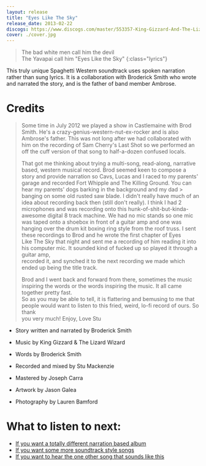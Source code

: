 ```yaml
---
layout: release
title: "Eyes Like The Sky"
release_date: 2013-02-22
discogs: https://www.discogs.com/master/553357-King-Gizzard-And-The-Lizard-Wizard-Eyes-Like-The-Sky
cover: ./cover.jpg
---
```


> The bad white men call him the devil  
> The Yavapai call him "Eyes Like the Sky"
{:class="lyrics"}

This truly unique Spaghetti Western soundtrack uses spoken narration rather than sung lyrics. It is a collaboration with Broderick Smith who wrote and narrated the story, and is the father of band member Ambrose.

# Credits

> Some time in July 2012 we played a show in Castlemaine with Brod Smith. He's a crazy-genius-western-nut-ex-rocker and is also Ambrose's father. This was not 
> long after we had collaborated with him on the recording of Sam Cherry's Last Shot so we performed an off the cuff version of that song to half-a-dozen 
> confused locals.  
> 
> That got me thinking about trying a multi-song, read-along, narrative based, western musical record. Brod seemed keen to compose a story and provide narration 
> so Cavs, Lucas and I raced to my parents' garage and recorded Fort Whipple and The Killing Ground. You can hear my parents' dogs barking in the background and my dad > banging on some old rusted saw blade. I didn't really have much of an idea about recording back then (still don't really). I think I had 2 microphones and was 
> recording onto this hunk-of-shit-but-kinda-awesome digital 8 track machine. We had no mic stands so one mic was taped onto a shoebox in front of a guitar amp and 
> one was hanging over the drum kit boxing ring style from the roof truss. I sent these recordings to Brod and he wrote the first chapter of Eyes  
> Like The Sky that night and sent me a recording of him reading it into his computer mic. It sounded kind of fucked up so played it through a guitar amp,  
> recorded it, and synched it to the next recording we made which ended up being the title track.  
>  
> Brod and I went back and forward from there, sometimes the music inspiring the words or the words inspiring the music. It all came together pretty fast.  
> So as you may be able to tell, it is flattering and bemusing to me that people would want to listen to this fried, weird, lo-fi record of ours. So thank   
> you very much! Enjoy, Love Stu  

* Story written and narrated by Broderick Smith
* Music by King Gizzard & The Lizard Wizard 
* Words by Broderick Smith 

* Recorded and mixed by Stu Mackenzie
* Mastered by Joseph Carra
* Artwork by Jason Galea
* Photography by Lauren Bamford

# What to listen to next:

*   [If you want a totally different narration based album](../murder-of-the-universe)
*   [If you want some more soundtrack style songs](../oddments)
*   [If you want to hear the one other song that sounds like this](../12-bar-bruise)
